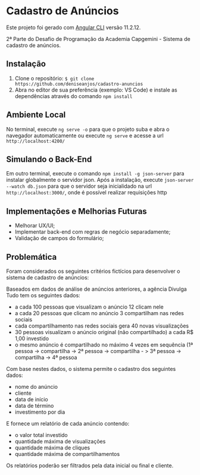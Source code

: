 # Cadastro de Anúncios

Este projeto foi gerado com [Angular CLI](https://github.com/angular/angular-cli) versão 11.2.12.

2ª Parte do Desafio de Programação da Academia Capgemini - Sistema de cadastro de anúncios.

## Instalação

1. Clone o repositório: `$ git clone https://github.com/deniseanjos/cadastro-anuncios`
2. Abra no editor de sua preferência (exemplo: VS Code) e instale as dependências através do comando `npm install`

## Ambiente Local

No terminal, execute `ng serve -o` para que o projeto suba e abra o navegador automaticamente ou execute `ng serve` e acesse a url `http://localhost:4200/`

## Simulando o Back-End

Em outro terminal, execute o comando `npm install -g json-server` para instalar globalmente o servidor json. Após a instalação, execute `json-server --watch db.json` para que o servidor seja inicialidado na url `http://localhost:3000/`, onde é possível realizar requisições http

## Implementações e Melhorias Futuras

- Melhorar UX/UI;
- Implementar back-end com regras de negócio separadamente;
- Validação de campos do formulário;

## Problemática

Foram considerados os seguintes critérios fictícios para desenvolver o sistema de cadastro de anúncios:

Baseados em dados de análise de anúncios anteriores, a agência Divulga Tudo tem os seguintes dados:

- a cada 100 pessoas que visualizam o anúncio 12 clicam nele
- a cada 20 pessoas que clicam no anúncio 3 compartilham nas redes sociais
- cada compartilhamento nas redes sociais gera 40 novas visualizações
- 30 pessoas visualizam o anúncio original (não compartilhado) a cada R$ 1,00 investido
- o mesmo anúncio é compartilhado no máximo 4 vezes em sequência (1ª pessoa -> compartilha -> 2ª pessoa -> compartilha - > 3ª pessoa -> compartilha -> 4ª pessoa

Com base nestes dados, o sistema permite o cadastro dos seguintes dados:
- nome do anúncio
- cliente
- data de início
- data de término
- investimento por dia

E fornece um relatório de cada anúncio contendo:
- o valor total investido
- quantidade máxima de visualizações
- quantidade máxima de cliques
- quantidade máxima de compartilhamentos

Os relatórios poderão ser filtrados pela data inicial ou final e cliente.
